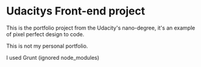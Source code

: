 # Udacitys Front-end project

This is the portfolio project from the Udacity's nano-degree, it's an example of pixel perfect design to code.

This is not my personal portfolio.

I used Grunt (ignored node_modules)